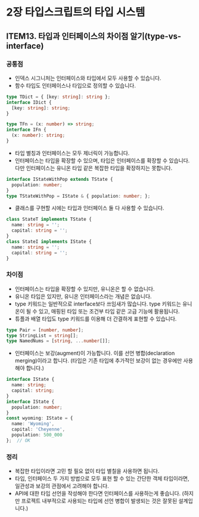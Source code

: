 # 2장 타입스크립트의 타입 시스템

## ITEM13. 타입과 인터페이스의 차이점 알기(type-vs-interface)


### 공통점
- 인덱스 시그니처는 인터페이스와 타입에서 모두 사용할 수 있습니다. 
- 함수 타입도 인터페이스나 타입으로 정의할 수 있습니다.
```ts
type TDict = { [key: string]: string };
interface IDict {
  [key: string]: string;
}

type TFn = (x: number) => string;
interface IFn {
  (x: number): string;
}
```
- 타입 별칭과 인터페이스는 모두 제너릭이 가능합니다.
- 인터페이스는 타입을 확장할 수 있으며, 타입은 인터페이스를 확장할 수 있습니다. 다만 인터페이스는 유니온 타입 같은 복잡한 타입을 확장하지는 못합니다.
```ts
interface IStateWithPop extends TState {
  population: number;
}
type TStateWithPop = IState & { population: number; };
```
- 클래스를 구현할 시에는 타입과 인터페이스 둘 다 사용할 수 있습니다.
```ts
class StateT implements TState {
  name: string = '';
  capital: string = '';
}
class StateI implements IState {
  name: string = '';
  capital: string = '';
}
```

###  차이점
- 인터페이스는 타입을 확장할 수 있지만, 유니온은 할 수 없습니다.
- 유니온 타입은 있지만, 유니온 인터페이스라는 개념은 없습니다.
- type 키워드는 일반적으로 interface보다 쓰임새가 많습니다. type 키워드는 유니온이 될 수 있고, 매핑된 타입 또는 조건부 타입 같은 고급 기능에 활용됩니다. 
- 튜플과 배열 타입도 type 키워드를 이용해 더 간결하게 표현할 수 있습니다.
```ts
type Pair = [number, number];
type StringList = string[];
type NamedNums = [string, ...number[]];
```
- 인터페이스는 보강(augment)이 가능합니다. 이를 선언 병합(declaration merging)이라고 합니다. (타입은 기존 타입에 추가적인 보강이 없는 경우에만 사용해야 합니다.)
```ts
interface IState {
  name: string;
  capital: string;
}
interface IState {
  population: number;
}
const wyoming: IState = {
  name: 'Wyoming',
  capital: 'Cheyenne',
  population: 500_000
};  // OK
```

### 정리
- 복잡한 타입이라면 고민 할 필요 없이 타입 별칠을 사용하면 됩니다.
- 타입, 인터페이스 두 가지 방법으로 모두 표현 할 수 있는 간단한 객체 타입이라면, 일관성과 보강의 관점에서 고려해야 합니다. 
- API에 대한 타입 선언을 작성해야 한다면 인터페이스를 사용하는게 좋습니다. (하지만 프로젝트 내부적으로 사용되는 타입에 선언 병합이 발생되는 것은 잘못된 설계입니다.)